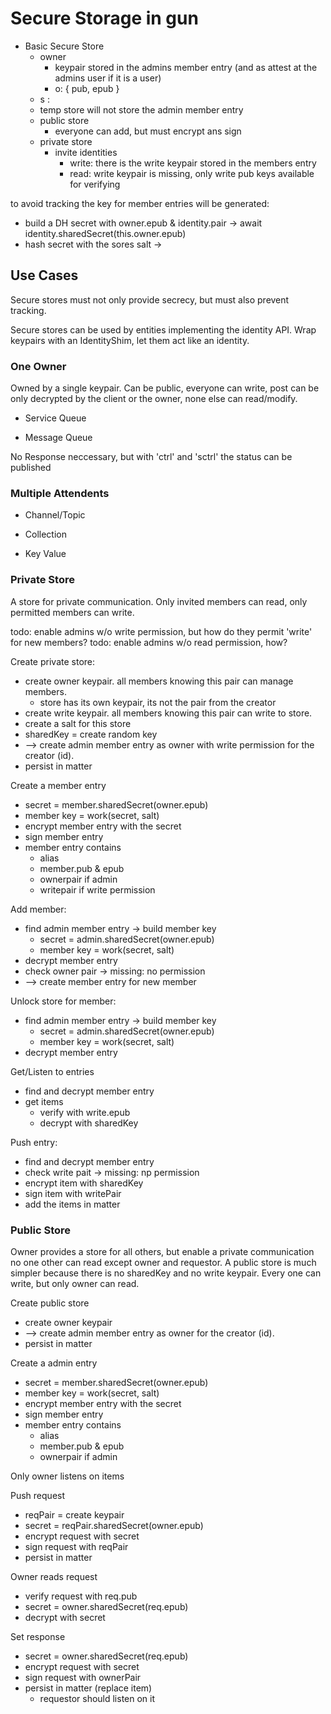 Secure Storage in gun
=====================

- Basic Secure Store
    - owner 
        - keypair stored in the admins member entry (and as attest at the admins user if it is a user)
        - o: { pub, epub }
    - s : <salt>
    - temp store will not store the admin member entry
    - public store
        - everyone can add, but must encrypt ans sign
    - private store
        - invite identities 
            - write: there is the write keypair stored in the members entry
            - read: write keypair is missing, only write pub keys available for verifying
    
to avoid tracking the key for member entries will be generated:
- build a DH secret with owner.epub & identity.pair ->  await identity.sharedSecret(this.owner.epub)
- hash secret with the sores salt ->   

## Use Cases

Secure stores must not only provide secrecy, but must also prevent tracking.

Secure stores can be used by entities implementing the identity API.
Wrap keypairs with an IdentityShim, let them act like an identity.

### One Owner
Owned by a single keypair.
Can be public, everyone can write, post can be only decrypted by the client or the owner, none else can read/modify.

- Service Queue

- Message Queue

No Response neccessary, but with 'ctrl' and 'sctrl' the status can be published 

### Multiple Attendents
- Channel/Topic

- Collection

- Key Value



### Private Store

A store for private communication. Only invited members can read, only permitted members can write.
 
todo: enable admins w/o write permission, but how do they permit 'write' for new members?
todo: enable admins w/o read permission, how?

Create private store:
- create owner keypair. all members knowing this pair can manage members.
    - store has its own keypair, its not the pair from the creator
- create write keypair. all members knowing this pair can write to store.
- create a salt for this store
- sharedKey = create random key 
- --> create admin member entry as owner with write permission for the creator (id).
- persist in matter
 
Create a member entry 
- secret = member.sharedSecret(owner.epub)
- member key = work(secret, salt)
- encrypt member entry with the secret
- sign member entry 
- member entry contains
    - alias
    - member.pub & epub
    - ownerpair if admin
    - writepair if write permission

Add member:
- find admin member entry -> build member key
    - secret = admin.sharedSecret(owner.epub)
    - member key = work(secret, salt)
- decrypt member entry
- check owner pair -> missing: no permission
- --> create member entry for new member

Unlock store for member:
- find admin member entry -> build member key
    - secret = admin.sharedSecret(owner.epub)
    - member key = work(secret, salt)
- decrypt member entry

Get/Listen to entries
- find and decrypt member entry
- get items
    - verify with write.epub
    - decrypt with sharedKey

Push entry:
- find and decrypt member entry
- check write pait -> missing: np permission
- encrypt item with sharedKey
- sign item with writePair
- add the items in matter

### Public Store

Owner provides a store for all others, but enable a private
communication no one other can read except owner and requestor.
A public store is much simpler because there is no sharedKey
and no write keypair. Every one can write, but only owner
can read.

Create public store
- create owner keypair
- --> create admin member entry as owner for the creator (id).
- persist in matter

Create a admin entry 
- secret = member.sharedSecret(owner.epub)
- member key = work(secret, salt)
- encrypt member entry with the secret
- sign member entry 
- member entry contains
    - alias
    - member.pub & epub
    - ownerpair if admin

Only owner listens on items

Push request
- reqPair = create keypair
- secret = reqPair.sharedSecret(owner.epub)
- encrypt request with secret
- sign request with reqPair
- persist in matter

Owner reads request
- verify request with req.pub
- secret = owner.sharedSecret(req.epub)
- decrypt with secret

Set response
- secret = owner.sharedSecret(req.epub)
- encrypt request with secret
- sign request with ownerPair
- persist in matter (replace item)
    - requestor should listen on it

